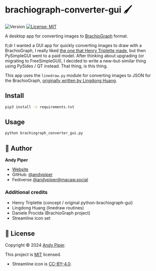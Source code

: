 # brachiograph-converter-gui 🖌️
![Version](https://img.shields.io/badge/version-0.1.0-blue.svg?cacheSeconds=2592000)
[![License: MIT](https://img.shields.io/badge/License-MIT-yellow.svg)](https://mit-license.org/)

A desktop app for converting images to [BrachioGraph](https://www.brachiograph.art/) format.

tl;dr I wanted a GUI app for quickly converting images to draw with a BrachioGraph, I really liked [the one that Henry Triplette made](https://github.com/henrytriplette/python-brachiograph-gui), but then PySimpleGUI went to a paid model. After thinking about upgrading (or migrating to FreeSimpleGUI), I decided to write a new-but-similar thing using PySides / QT instead. That thing, is this thing.

This app uses the `linedraw.py` module for converting images to JSON for the BrachioGraph, [originally written by Lingdong Huang](https://github.com/LingDong-/linedraw).

## Install

```sh
pip3 install -r requirements.txt
```

## Usage

```sh
python brachiograph_converter_gui.py
```

## 👤 Author

**Andy Piper**

* [Website](https://andypiper.org)
* GitHub: [@andypiper](https://github.com/andypiper)
* Fediverse [@andypiper@macaw.social](https://macaw.social/andypiper)

### Additional credits

* Henry Triplette (concept / original python-brachiograph-gui)
* Lingdong Huang (linedraw routines)
* Daniele Procida (BrachioGraph project)
* Streamline icon set

## 📝 License

Copyright © 2024 [Andy Piper](https://github.com/andypiper).

This project is [MIT](https://mit-license.org/) licensed.

* Streamline icon is [CC-BY-4.0](https://creativecommons.org/licenses/by/4.0/).
